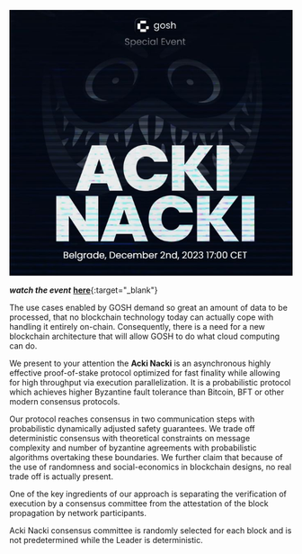 ![](../images/acki_nacki.jpg)

***watch the event*** [**here**](https://www.ackinacki.com/){:target="_blank"}

The use cases enabled by GOSH demand so great an amount of data to be processed, that no blockchain technology today can actually cope with handling it entirely on-chain. Consequently, there is a need for a new blockchain architecture that will allow GOSH to do what cloud computing can do.

We present to your attention the **Acki Nacki** is an asynchronous highly effective proof-of-stake protocol optimized for fast finality while allowing for high throughput via execution parallelization. It is a probabilistic protocol which achieves higher Byzantine fault tolerance than Bitcoin, BFT or other modern consensus protocols.

Our protocol reaches consensus in two communication steps with probabilistic dynamically adjusted safety guarantees. We trade off deterministic consensus with theoretical constraints on message complexity and number of byzantine agreements with probabilistic algorithms overtaking these boundaries. We further claim that because of the use of randomness and social-economics in blockchain designs, no real trade off is actually present.

One of the key ingredients of our approach is separating the verification of execution by a consensus committee from the attestation of the block propagation by network participants.

Acki Nacki consensus committee is randomly selected for each block and is not predetermined while the Leader is deterministic.